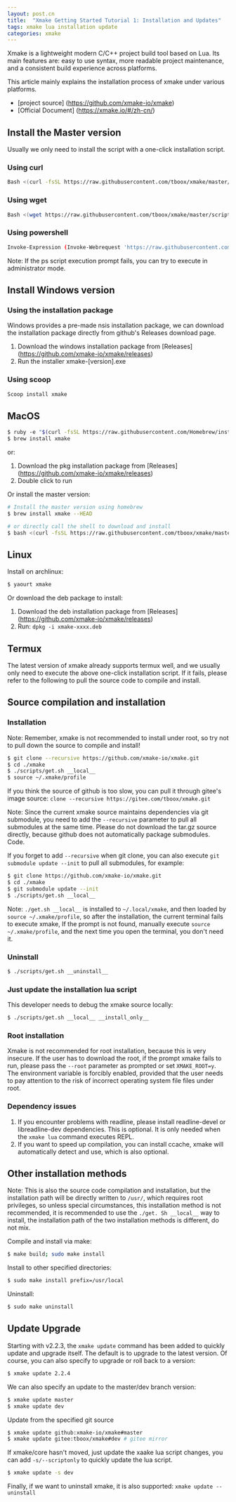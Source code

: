 ```yaml
---
layout: post.cn
title:  "Xmake Getting Started Tutorial 1: Installation and Updates"
tags: xmake lua installation update
categories: xmake
---
```


Xmake is a lightweight modern C/C++ project build tool based on Lua. Its main features are: easy to use syntax, more readable project maintenance, and a consistent build experience across platforms.

This article mainly explains the installation process of xmake under various platforms.

* [project source] (https://github.com/xmake-io/xmake)
* [Official Document] (https://xmake.io/#/zh-cn/)

## Install the Master version

Usually we only need to install the script with a one-click installation script.

### Using curl

```bash
Bash <(curl -fsSL https://raw.githubusercontent.com/tboox/xmake/master/scripts/get.sh)
```

### Using wget

```bash
Bash <(wget https://raw.githubusercontent.com/tboox/xmake/master/scripts/get.sh -O -)
```

### Using powershell

```bash
Invoke-Expression (Invoke-Webrequest 'https://raw.githubusercontent.com/tboox/xmake/master/scripts/get.ps1' -UseBasicParsing).Content
```

Note: If the ps script execution prompt fails, you can try to execute in administrator mode.







## Install Windows version

### Using the installation package

Windows provides a pre-made nsis installation package, we can download the installation package directly from github's Releases download page.

1. Download the windows installation package from [Releases] (https://github.com/xmake-io/xmake/releases)
2. Run the installer xmake-[version].exe

### Using scoop

```bash
Scoop install xmake
```

## MacOS

```bash
$ ruby ​​-e "$(curl -fsSL https://raw.githubusercontent.com/Homebrew/install/master/install)"
$ brew install xmake
```

or:

1. Download the pkg installation package from [Releases] (https://github.com/xmake-io/xmake/releases)
2. Double click to run

Or install the master version:

```bash
# Install the master version using homebrew
$ brew install xmake --HEAD

# or directly call the shell to download and install
$ bash <(curl -fsSL https://raw.githubusercontent.com/tboox/xmake/master/scripts/get.sh)
```

## Linux

Install on archlinux:

```bash
$ yaourt xmake
```

Or download the deb package to install:

1. Download the deb installation package from [Releases] (https://github.com/xmake-io/xmake/releases)
2. Run: `dpkg -i xmake-xxxx.deb`

## Termux

The latest version of xmake already supports termux well, and we usually only need to execute the above one-click installation script. If it fails, please refer to the following to pull the source code to compile and install.

## Source compilation and installation

### Installation

Note: Remember, xmake is not recommended to install under root, so try not to pull down the source to compile and install!

```bash
$ git clone --recursive https://github.com/xmake-io/xmake.git
$ cd ./xmake
$ ./scripts/get.sh __local__
$ source ~/.xmake/profile
```

If you think the source of github is too slow, you can pull it through gitee's image source: `clone --recursive https://gitee.com/tboox/xmake.git`

Note: Since the current xmake source maintains dependencies via git submodule, you need to add the `--recursive` parameter to pull all submodules at the same time. Please do not download the tar.gz source directly, because github does not automatically package submodules. Code.

If you forget to add `--recursive` when git clone, you can also execute `git submodule update --init` to pull all submodules, for example:

```bash
$ git clone https://github.com/xmake-io/xmake.git
$ cd ./xmake
$ git submodule update --init
$ ./scripts/get.sh __local__
```

Note: `./get.sh __local__` is installed to `~/.local/xmake`, and then loaded by `source ~/.xmake/profile`, so after the installation, the current terminal fails to execute xmake, If the prompt is not found, manually execute `source ~/.xmake/profile`, and the next time you open the terminal, you don't need it.

### Uninstall

```bash
$ ./scripts/get.sh __uninstall__
```

### Just update the installation lua script

This developer needs to debug the xmake source locally:

```bash
$ ./scripts/get.sh __local__ __install_only__
```

### Root installation

Xmake is not recommended for root installation, because this is very insecure. If the user has to download the root, if the prompt xmake fails to run, please pass the `--root` parameter as prompted or set `XMAKE_ROOT=y`. The environment variable is forcibly enabled, provided that the user needs to pay attention to the risk of incorrect operating system file files under root.

### Dependency issues

1. If you encounter problems with readline, please install readline-devel or libreadline-dev dependencies. This is optional. It is only needed when the `xmake lua` command executes REPL.
2. If you want to speed up compilation, you can install ccache, xmake will automatically detect and use, which is also optional.

## Other installation methods

Note: This is also the source code compilation and installation, but the installation path will be directly written to `/usr/`, which requires root privileges, so unless special circumstances, this installation method is not recommended, it is recommended to use the `./get. Sh __local__` way to install, the installation path of the two installation methods is different, do not mix.

Compile and install via make:

```bash
$ make build; sudo make install
```

Install to other specified directories:

```bash
$ sudo make install prefix=/usr/local
```

Uninstall:

```bash
$ sudo make uninstall
```

## Update Upgrade

Starting with v2.2.3, the `xmake update` command has been added to quickly update and upgrade itself. The default is to upgrade to the latest version. Of course, you can also specify to upgrade or roll back to a version:

```bash
$ xmake update 2.2.4
```

We can also specify an update to the master/dev branch version:

```bash
$ xmake update master
$ xmake update dev
```

Update from the specified git source

```bash
$ xmake update github:xmake-io/xmake#master
$ xmake update gitee:tboox/xmake#dev # gitee mirror
```

If xmake/core hasn't moved, just update the xaake lua script changes, you can add `-s/--scriptonly` to quickly update the lua script.

```bash
$ xmake update -s dev
```

Finally, if we want to uninstall xmake, it is also supported: `xmake update --uninstall`
